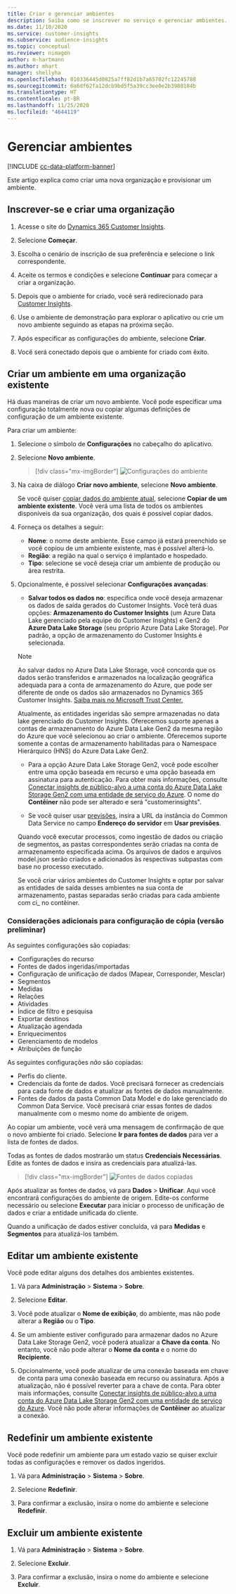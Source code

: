 ```yaml
---
title: Criar e gerenciar ambientes
description: Saiba como se inscrever no serviço e gerenciar ambientes.
ms.date: 11/10/2020
ms.service: customer-insights
ms.subservice: audience-insights
ms.topic: conceptual
ms.reviewer: nimagen
author: m-hartmann
ms.author: mhart
manager: shellyha
ms.openlocfilehash: 010336445d0825a7ff82d1b7a65702fc12245788
ms.sourcegitcommit: 6a6df62fa12dcb9bd5f5a39cc3ee0e2b3988184b
ms.translationtype: HT
ms.contentlocale: pt-BR
ms.lasthandoff: 11/25/2020
ms.locfileid: "4644119"
---
```

# <a name="manage-environments"></a>Gerenciar ambientes

[!INCLUDE [cc-data-platform-banner](../includes/cc-data-platform-banner.md)]

Este artigo explica como criar uma nova organização e provisionar um ambiente.

## <a name="sign-up-and-create-an-organization"></a>Inscrever-se e criar uma organização

1. Acesse o site do [Dynamics 365 Customer Insights](https://dynamics.microsoft.com/ai/customer-insights/).

2. Selecione **Começar**.

3. Escolha o cenário de inscrição de sua preferência e selecione o link correspondente.

4. Aceite os termos e condições e selecione **Continuar** para começar a criar a organização.

5. Depois que o ambiente for criado, você será redirecionado para [Customer Insights](https://home.ci.ai.dynamics.com).

6. Use o ambiente de demonstração para explorar o aplicativo ou crie um novo ambiente seguindo as etapas na próxima seção.

7. Após especificar as configurações do ambiente, selecione **Criar**.

8. Você será conectado depois que o ambiente for criado com êxito.

## <a name="create-an-environment-in-an-existing-organization"></a>Criar um ambiente em uma organização existente

Há duas maneiras de criar um novo ambiente. Você pode especificar uma configuração totalmente nova ou copiar algumas definições de configuração de um ambiente existente.

Para criar um ambiente:

1. Selecione o símbolo de **Configurações** no cabeçalho do aplicativo.

1. Selecione **Novo ambiente**.

   > [!div class="mx-imgBorder"]
   > ![Configurações do ambiente](media/environment-settings-dialog.png)

1. Na caixa de diálogo **Criar novo ambiente**, selecione **Novo ambiente**.

   Se você quiser [copiar dados do ambiente atual](#additional-considerations-for-copy-configuration-preview), selecione **Copiar de um ambiente existente**. Você verá uma lista de todos os ambientes disponíveis da sua organização, dos quais é possível copiar dados.

1. Forneça os detalhes a seguir:
   - **Nome**: o nome deste ambiente. Esse campo já estará preenchido se você copiou de um ambiente existente, mas é possível alterá-lo.
   - **Região**: a região na qual o serviço é implantado e hospedado.
   - **Tipo**: selecione se você deseja criar um ambiente de produção ou área restrita.

2. Opcionalmente, é possível selecionar **Configurações avançadas**:

   - **Salvar todos os dados no**: especifica onde você deseja armazenar os dados de saída gerados do Customer Insights. Você terá duas opções: **Armazenamento do Customer Insights** (um Azure Data Lake gerenciado pela equipe do Customer Insights) e Gen2 do **Azure Data Lake Storage** (seu próprio Azure Data Lake Storage). Por padrão, a opção de armazenamento do Customer Insights é selecionada.

   > [!NOTE]
   > Ao salvar dados no Azure Data Lake Storage, você concorda que os dados serão transferidos e armazenados na localização geográfica adequada para a conta de armazenamento do Azure, que pode ser diferente de onde os dados são armazenados no Dynamics 365 Customer Insights. [Saiba mais no Microsoft Trust Center.](https://www.microsoft.com/trust-center)
   >
   > Atualmente, as entidades ingeridas são sempre armazenadas no data lake gerenciado do Customer Insights.
   > Oferecemos suporte apenas a contas de armazenamento do Azure Data Lake Gen2 da mesma região do Azure que você selecionou ao criar o ambiente.
   > Oferecemos suporte somente a contas de armazenamento habilitadas para o Namespace Hierárquico (HNS) do Azure Data Lake Gen2.

   - Para a opção Azure Data Lake Storage Gen2, você pode escolher entre uma opção baseada em recurso e uma opção baseada em assinatura para autenticação. Para obter mais informações, consulte [Conectar insights de público-alvo a uma conta do Azure Data Lake Storage Gen2 com uma entidade de serviço do Azure](connect-service-principal.md). O nome do **Contêiner** não pode ser alterado e será "customerinsights".
   
   - Se você quiser usar [previsões](predictions.md), insira a URL da instância do Common Data Service no campo **Endereço do servidor** em **Usar previsões**.

   Quando você executar processos, como ingestão de dados ou criação de segmentos, as pastas correspondentes serão criadas na conta de armazenamento especificada acima. Os arquivos de dados e arquivos model.json serão criados e adicionados às respectivas subpastas com base no processo executado.

   Se você criar vários ambientes do Customer Insights e optar por salvar as entidades de saída desses ambientes na sua conta de armazenamento, pastas separadas serão criadas para cada ambiente com ci_<environmentid> no contêiner.

### <a name="additional-considerations-for-copy-configuration-preview"></a>Considerações adicionais para configuração de cópia (versão preliminar)

As seguintes configurações são copiadas:

- Configurações do recurso
- Fontes de dados ingeridas/importadas
- Configuração de unificação de dados (Mapear, Corresponder, Mesclar)
- Segmentos
- Medidas
- Relações
- Atividades
- Índice de filtro e pesquisa
- Exportar destinos
- Atualização agendada
- Enriquecimentos
- Gerenciamento de modelos
- Atribuições de função

As seguintes configurações *não* são copiadas:

- Perfis do cliente.
- Credenciais da fonte de dados. Você precisará fornecer as credenciais para cada fonte de dados e atualizar as fontes de dados manualmente.
- Fontes de dados da pasta Common Data Model e do lake gerenciado do Common Data Service. Você precisará criar essas fontes de dados manualmente com o mesmo nome do ambiente de origem.

Ao copiar um ambiente, você verá uma mensagem de confirmação de que o novo ambiente foi criado. Selecione **Ir para fontes de dados** para ver a lista de fontes de dados.

Todas as fontes de dados mostrarão um status **Credenciais Necessárias**. Edite as fontes de dados e insira as credenciais para atualizá-las.

> [!div class="mx-imgBorder"]
> ![Fontes de dados copiadas](media/data-sources-copied.png)

Após atualizar as fontes de dados, vá para **Dados** > **Unificar**. Aqui você encontrará configurações do ambiente de origem. Edite-os conforme necessário ou selecione **Executar** para iniciar o processo de unificação de dados e criar a entidade unificada do cliente.

Quando a unificação de dados estiver concluída, vá para **Medidas** e **Segmentos** para atualizá-los também.

## <a name="edit-an-existing-environment"></a>Editar um ambiente existente

Você pode editar alguns dos detalhes dos ambientes existentes.

1. Vá para **Administração** > **Sistema** > **Sobre**.

2. Selecione **Editar**.

3. Você pode atualizar o **Nome de exibição**, do ambiente, mas não pode alterar a **Região** ou o **Tipo**.

4. Se um ambiente estiver configurado para armazenar dados no Azure Data Lake Storage Gen2, você poderá atualizar a **Chave da conta**. No entanto, você não pode alterar o **Nome da conta** e o nome do **Recipiente**.

5. Opcionalmente, você pode atualizar de uma conexão baseada em chave de conta para uma conexão baseada em recurso ou assinatura. Após a atualização, não é possível reverter para a chave de conta. Para obter mais informações, consulte [Conectar insights de público-alvo a uma conta do Azure Data Lake Storage Gen2 com uma entidade de serviço do Azure](connect-service-principal.md). Você não pode alterar informações de **Contêiner** ao atualizar a conexão.

## <a name="reset-an-existing-environment"></a>Redefinir um ambiente existente

Você pode redefinir um ambiente para um estado vazio se quiser excluir todas as configurações e remover os dados ingeridos.

1.  Vá para **Administração** > **Sistema** > **Sobre**.

2.  Selecione **Redefinir**. 

3.  Para confirmar a exclusão, insira o nome do ambiente e selecione **Redefinir**.


## <a name="delete-an-existing-environment"></a>Excluir um ambiente existente

1. Vá para **Administração** > **Sistema** > **Sobre**.

1. Selecione **Excluir**.

1. Para confirmar a exclusão, insira o nome do ambiente e selecione **Excluir**.
